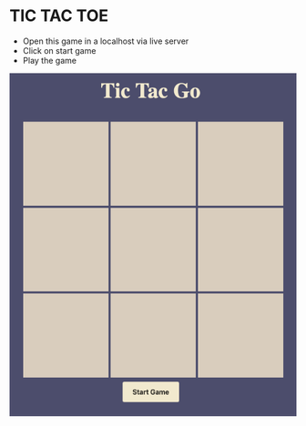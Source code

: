 # TIC TAC TOE

- Open this game in a localhost via live server
- Click on start game
- Play the game

![Game Play](image.png)
